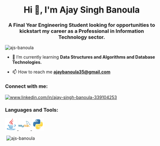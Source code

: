 <h1 align="center">Hi 👋, I'm Ajay Singh Banoula</h1>
<h3 align="center">A Final Year Engineering Student looking for opportunities to kickstart my career as a Professional in Information Technology sector.</h3>

<p align="left"> <img src="https://komarev.com/ghpvc/?username=ajs-banoula&label=Profile%20views&color=0e75b6&style=flat" alt="ajs-banoula" /> </p>

- 🌱 I’m currently learning **Data Structures and Algorithms and Database Technologies.**

- 📫 How to reach me **ajaybanoula35@gmail.com**

<h3 align="left">Connect with me:</h3>
<p align="left">
<a href="https://linkedin.com/in/www.linkedin.com/in/ajay-singh-banoula-339104253" target="blank"><img align="center" src="https://raw.githubusercontent.com/rahuldkjain/github-profile-readme-generator/master/src/images/icons/Social/linked-in-alt.svg" alt="www.linkedin.com/in/ajay-singh-banoula-339104253" height="30" width="40" /></a>
</p>

<h3 align="left">Languages and Tools:</h3>
<p align="left"> <a href="https://www.java.com" target="_blank" rel="noreferrer"> <img src="https://raw.githubusercontent.com/devicons/devicon/master/icons/java/java-original.svg" alt="java" width="40" height="40"/> </a> <a href="https://www.mysql.com/" target="_blank" rel="noreferrer"> <img src="https://raw.githubusercontent.com/devicons/devicon/master/icons/mysql/mysql-original-wordmark.svg" alt="mysql" width="40" height="40"/> </a> <a href="https://www.python.org" target="_blank" rel="noreferrer"> <img src="https://raw.githubusercontent.com/devicons/devicon/master/icons/python/python-original.svg" alt="python" width="40" height="40"/> </a> </p>

<p>&nbsp;<img align="center" src="https://github-readme-stats.vercel.app/api?username=ajs-banoula&show_icons=true&locale=en" alt="ajs-banoula" /></p>
